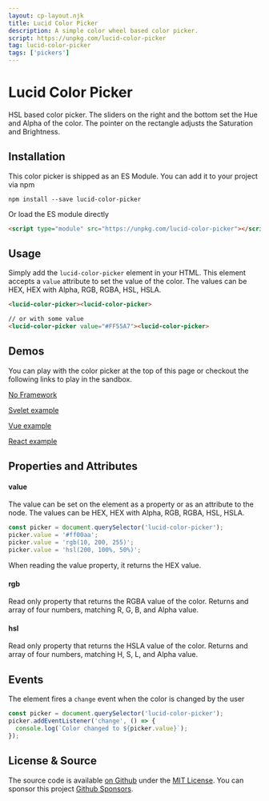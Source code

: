```yaml
---
layout: cp-layout.njk
title: Lucid Color Picker
description: A simple color wheel based color picker.
script: https://unpkg.com/lucid-color-picker
tag: lucid-color-picker
tags: ['pickers']
---
```


# Lucid Color Picker

HSL based color picker. The sliders on the right and the bottom set the Hue and Alpha of the color. The pointer on the rectangle adjusts the Saturation and Brightness.

## Installation 
This color picker is shipped as an ES Module. You can add it to your project via npm

```shell
npm install --save lucid-color-picker
```

Or load the ES module directly

```html
<script type="module" src="https://unpkg.com/lucid-color-picker"></script>
```

## Usage
Simply add the `lucid-color-picker` element in your HTML. This element accepts a `value` attribute to set the value of the color. 
The values can be HEX, HEX with Alpha, RGB, RGBA, HSL, HSLA.

```html
<lucid-color-picker><lucid-color-picker>

// or with some value
<lucid-color-picker value="#FF55A7"><lucid-color-picker>
```

## Demos
You can play with the color picker at the top of this page or checkout the following links to play in the sandbox.

[No Framework](https://codesandbox.io/s/lucid-color-picker-8jyss)

[Svelet example](https://codesandbox.io/s/lucid-color-picker-svelte-zcygj)

[Vue example](https://codesandbox.io/s/lucid-color-picker-vue-3voty)

[React example](https://codesandbox.io/s/lucid-color-picker-react-2b4c9)

## Properties and Attributes

#### value
The value can be set on the element as a property or as an attribute to the node. The values can be HEX, HEX with Alpha, RGB, RGBA, HSL, HSLA.

```javascript
const picker = document.querySelector('lucid-color-picker');
picker.value = '#ff00aa';
picker.value = 'rgb(10, 200, 255)';
picker.value = 'hsl(200, 100%, 50%)';
```

When reading the value property, it returns the HEX value. 

#### rgb
Read only property that returns the RGBA value of the color. Returns and array of four numbers, matching R, G, B, and Alpha value.

#### hsl
Read only property that returns the HSLA value of the color. Returns and array of four numbers, matching H, S, L, and Alpha value.

## Events
The element fires a `change` event when the color is changed by the user

```javascript
const picker = document.querySelector('lucid-color-picker');
picker.addEventListener('change', () => {
  console.log(`Color changed to ${picker.value}`);
});
```

## License & Source
The source code is available [on Github](https://github.com/pshihn/every-color-picker) under the [MIT License](https://github.com/pshihn/every-color-picker/blob/master/LICENSE). You can sponsor this project [Github Sponsors](https://github.com/sponsors/pshihn).